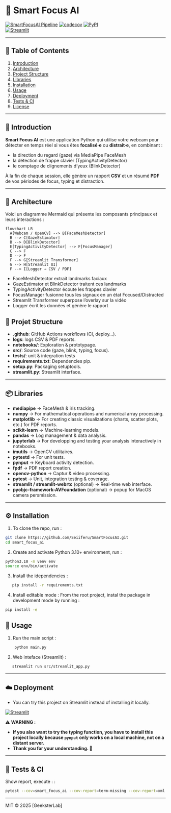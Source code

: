 # 🎯 Smart Focus AI

[![SmartFocusAI Pipeline](https://github.com/Seiiferu/SmartFocusAI/actions/workflows/ci.yml/badge.svg)](https://github.com/Seiiferu/SmartFocusAI/actions)
[![codecov](https://codecov.io/gh/Seiiferu/SmartFocusAI/graph/badge.svg?token=FCA84XJMP7)](https://codecov.io/gh/Seiiferu/SmartFocusAI)
[![PyPI](https://img.shields.io/pypi/v/smart-focus-ai.svg)](https://pypi.org/project/smart-focus-ai)  
[![Streamlit](https://static.streamlit.io/badges/streamlit_badge_black_white.svg)](https://smartfocusai.streamlit.app)

---

## 📖 Table of Contents

1. [Introduction](#-introduction)  
2. [Architecture](#-architecture)  
3. [Project Structure](#-project-structure)  
4. [Libraries](#-libraries)  
5. [Installation](#-installation)  
6. [Usage](#-usage)  
6. [Deployment](#-deployment)  
7. [Tests & CI](#-tests--ci)  
8. [License](#-license)

---

## 🧐 Introduction

**Smart Focus AI** est une application Python qui utilise votre webcam pour détecter en temps réel si vous êtes **focalisé·e** ou **distrait·e**, en combinant :

- la direction du regard (gaze) via MediaPipe FaceMesh  
- la détection de frappe clavier (TypingActivityDetector)  
- le comptage de clignements d’yeux (BlinkDetector)  

À la fin de chaque session, elle génère un rapport **CSV** et un résumé **PDF** de vos périodes de focus, typing et distraction.

---

## 🚧 Architecture

Voici un diagramme Mermaid qui présente les composants principaux et leurs interactions :

```mermaid
flowchart LR
  A[Webcam / OpenCV] --> B[FaceMeshDetector]
  B --> C[GazeEstimator]
  B --> D[BlinkDetector]
  E[TypingActivityDetector] --> F[FocusManager]
  C --> F
  D --> F
  F --> G[Streamlit Transformer]
  G --> H[Streamlit UI]
  F --> I[Logger → CSV / PDF]

```

- FaceMeshDetector extrait landmarks faciaux
- GazeEstimator et BlinkDetector traitent ces landmarks
- TypingActivityDetector écoute les frappes clavier
- FocusManager fusionne tous les signaux en un état Focused/Distracted
- Streamlit Transformer superpose l’overlay sur la vidéo
- Logger écrit les données et génère le rapport

## 📁 Projet Structure

- **.github**: GitHub Actions workflows (CI, deploy…).
- **logs**: logs CSV & PDF reports.
- **notebooks/**: Exploration & prototypage.
- **src/**: Source code (gaze, blink, typing, focus).
- **tests/**: unit & integration tests
- **requirements.txt**: Dependencies pip.
- **setup.py**: Packaging setuptools.
- **streamlit.py**: Streamlit interface.

---

## 📦 Libraries

* **mediapipe** → FaceMesh & iris tracking.
* **numpy** → For mathematical operations and numerical array processing.
* **matplotlib** → For creating classic visualizations (charts, scatter plots, etc.) for PDF reports.
* **scikit-learn** → Machine-learning models.
* **pandas** → Log management & data analysis.
* **jupyterlab** → For developping and testing your analysis interactively in notebooks.
* **imutils** → OpenCV utilitaires.
* **pytestd** → For unit tests.
* **pynput** → Keyboard activity detection.
* **fpdf** →  PDF report creation.
* **opencv-python** → Captur & video processing.
* **pytest** → Unit, integration testing & coverage.
* **streamlit / streamlit-webrtc** (optional) → Real-time web interface.
* **pyobjc-framework-AVFoundation** (optional) → popup for MacOS camera persmission.

---

## ⚙️ Installation

1. To clone the repo, run :
```bash
git clone https://github.com/Seiiferu/SmartFocusAI.git
cd smart_focus_ai
```

2. Create and activate Python 3.10+ environment, run :
```bash
python3.10 -m venv env
source env/bin/activate
```

3. Install the idependencies :
```bash
   pip install -r requirements.txt
```

4. Install editable mode :
From the root project, instal the package in development mode by running :
```bash
pip install -e 
```

## 🚀 Usage
<!-- Run to complete the pipeline and generate the visualizations :  -->

1. Run the main script :
```bash
    python main.py
```

2. Web inteface (Streamlit) :
```bash
   streamlit run src/streamlit_app.py
```

---

## ☁️  Deployment

- You can try this project on Streamlit instead of installing it locally.

[![Streamlit](https://static.streamlit.io/badges/streamlit_badge_black_white.svg)](https://smartfocusai.streamlit.app)

⚠️ **WARNING :**

- **If you also want to try the typing function, you have to install this project locally because `pynput` only works on a local machine, not on a distant server.**
- **Thank you for your understanding. 🙏**

---

## 🧪  Tests & CI

Show report, execute : :
```bash
pytest --cov=smart_focus_ai --cov-report=term-missing --cov-report=xml
```

---


MIT © 2025 [GeeksterLab]
